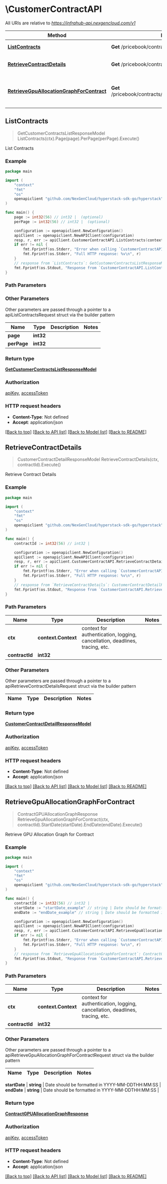 # \CustomerContractAPI

All URIs are relative to *https://infrahub-api.nexgencloud.com/v1*

Method | HTTP request | Description
------------- | ------------- | -------------
[**ListContracts**](CustomerContractAPI.md#ListContracts) | **Get** /pricebook/contracts | List Contracts
[**RetrieveContractDetails**](CustomerContractAPI.md#RetrieveContractDetails) | **Get** /pricebook/contracts/{contract_id} | Retrieve Contract Details
[**RetrieveGpuAllocationGraphForContract**](CustomerContractAPI.md#RetrieveGpuAllocationGraphForContract) | **Get** /pricebook/contracts/{contract_id}/gpu_allocation_graph | Retrieve GPU Allocation Graph for Contract



## ListContracts

> GetCustomerContractsListResponseModel ListContracts(ctx).Page(page).PerPage(perPage).Execute()

List Contracts



### Example

```go
package main

import (
	"context"
	"fmt"
	"os"
	openapiclient "github.com/NexGenCloud/hyperstack-sdk-go/hyperstack"
)

func main() {
	page := int32(56) // int32 |  (optional)
	perPage := int32(56) // int32 |  (optional)

	configuration := openapiclient.NewConfiguration()
	apiClient := openapiclient.NewAPIClient(configuration)
	resp, r, err := apiClient.CustomerContractAPI.ListContracts(context.Background()).Page(page).PerPage(perPage).Execute()
	if err != nil {
		fmt.Fprintf(os.Stderr, "Error when calling `CustomerContractAPI.ListContracts``: %v\n", err)
		fmt.Fprintf(os.Stderr, "Full HTTP response: %v\n", r)
	}
	// response from `ListContracts`: GetCustomerContractsListResponseModel
	fmt.Fprintf(os.Stdout, "Response from `CustomerContractAPI.ListContracts`: %v\n", resp)
}
```

### Path Parameters



### Other Parameters

Other parameters are passed through a pointer to a apiListContractsRequest struct via the builder pattern


Name | Type | Description  | Notes
------------- | ------------- | ------------- | -------------
 **page** | **int32** |  | 
 **perPage** | **int32** |  | 

### Return type

[**GetCustomerContractsListResponseModel**](GetCustomerContractsListResponseModel.md)

### Authorization

[apiKey](../README.md#apiKey), [accessToken](../README.md#accessToken)

### HTTP request headers

- **Content-Type**: Not defined
- **Accept**: application/json

[[Back to top]](#) [[Back to API list]](../README.md#documentation-for-api-endpoints)
[[Back to Model list]](../README.md#documentation-for-models)
[[Back to README]](../README.md)


## RetrieveContractDetails

> CustomerContractDetailResponseModel RetrieveContractDetails(ctx, contractId).Execute()

Retrieve Contract Details



### Example

```go
package main

import (
	"context"
	"fmt"
	"os"
	openapiclient "github.com/NexGenCloud/hyperstack-sdk-go/hyperstack"
)

func main() {
	contractId := int32(56) // int32 | 

	configuration := openapiclient.NewConfiguration()
	apiClient := openapiclient.NewAPIClient(configuration)
	resp, r, err := apiClient.CustomerContractAPI.RetrieveContractDetails(context.Background(), contractId).Execute()
	if err != nil {
		fmt.Fprintf(os.Stderr, "Error when calling `CustomerContractAPI.RetrieveContractDetails``: %v\n", err)
		fmt.Fprintf(os.Stderr, "Full HTTP response: %v\n", r)
	}
	// response from `RetrieveContractDetails`: CustomerContractDetailResponseModel
	fmt.Fprintf(os.Stdout, "Response from `CustomerContractAPI.RetrieveContractDetails`: %v\n", resp)
}
```

### Path Parameters


Name | Type | Description  | Notes
------------- | ------------- | ------------- | -------------
**ctx** | **context.Context** | context for authentication, logging, cancellation, deadlines, tracing, etc.
**contractId** | **int32** |  | 

### Other Parameters

Other parameters are passed through a pointer to a apiRetrieveContractDetailsRequest struct via the builder pattern


Name | Type | Description  | Notes
------------- | ------------- | ------------- | -------------


### Return type

[**CustomerContractDetailResponseModel**](CustomerContractDetailResponseModel.md)

### Authorization

[apiKey](../README.md#apiKey), [accessToken](../README.md#accessToken)

### HTTP request headers

- **Content-Type**: Not defined
- **Accept**: application/json

[[Back to top]](#) [[Back to API list]](../README.md#documentation-for-api-endpoints)
[[Back to Model list]](../README.md#documentation-for-models)
[[Back to README]](../README.md)


## RetrieveGpuAllocationGraphForContract

> ContractGPUAllocationGraphResponse RetrieveGpuAllocationGraphForContract(ctx, contractId).StartDate(startDate).EndDate(endDate).Execute()

Retrieve GPU Allocation Graph for Contract



### Example

```go
package main

import (
	"context"
	"fmt"
	"os"
	openapiclient "github.com/NexGenCloud/hyperstack-sdk-go/hyperstack"
)

func main() {
	contractId := int32(56) // int32 | 
	startDate := "startDate_example" // string | Date should be formatted in YYYY-MM-DDTHH:MM:SS (optional)
	endDate := "endDate_example" // string | Date should be formatted in YYYY-MM-DDTHH:MM:SS (optional)

	configuration := openapiclient.NewConfiguration()
	apiClient := openapiclient.NewAPIClient(configuration)
	resp, r, err := apiClient.CustomerContractAPI.RetrieveGpuAllocationGraphForContract(context.Background(), contractId).StartDate(startDate).EndDate(endDate).Execute()
	if err != nil {
		fmt.Fprintf(os.Stderr, "Error when calling `CustomerContractAPI.RetrieveGpuAllocationGraphForContract``: %v\n", err)
		fmt.Fprintf(os.Stderr, "Full HTTP response: %v\n", r)
	}
	// response from `RetrieveGpuAllocationGraphForContract`: ContractGPUAllocationGraphResponse
	fmt.Fprintf(os.Stdout, "Response from `CustomerContractAPI.RetrieveGpuAllocationGraphForContract`: %v\n", resp)
}
```

### Path Parameters


Name | Type | Description  | Notes
------------- | ------------- | ------------- | -------------
**ctx** | **context.Context** | context for authentication, logging, cancellation, deadlines, tracing, etc.
**contractId** | **int32** |  | 

### Other Parameters

Other parameters are passed through a pointer to a apiRetrieveGpuAllocationGraphForContractRequest struct via the builder pattern


Name | Type | Description  | Notes
------------- | ------------- | ------------- | -------------

 **startDate** | **string** | Date should be formatted in YYYY-MM-DDTHH:MM:SS | 
 **endDate** | **string** | Date should be formatted in YYYY-MM-DDTHH:MM:SS | 

### Return type

[**ContractGPUAllocationGraphResponse**](ContractGPUAllocationGraphResponse.md)

### Authorization

[apiKey](../README.md#apiKey), [accessToken](../README.md#accessToken)

### HTTP request headers

- **Content-Type**: Not defined
- **Accept**: application/json

[[Back to top]](#) [[Back to API list]](../README.md#documentation-for-api-endpoints)
[[Back to Model list]](../README.md#documentation-for-models)
[[Back to README]](../README.md)


